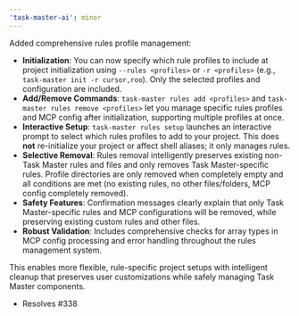 ```yaml
---
'task-master-ai': minor
---
```


Added comprehensive rules profile management:

- **Initialization**: You can now specify which rule profiles to include at project initialization using `--rules <profiles>` or `-r <profiles>` (e.g., `task-master init -r cursor,roo`). Only the selected profiles and configuration are included.
- **Add/Remove Commands**: `task-master rules add <profiles>` and `task-master rules remove <profiles>` let you manage specific rules profiles and MCP config after initialization, supporting multiple profiles at once.
- **Interactive Setup**: `task-master rules setup` launches an interactive prompt to select which rules profiles to add to your project. This does **not** re-initialize your project or affect shell aliases; it only manages rules.
- **Selective Removal**: Rules removal intelligently preserves existing non-Task Master rules and files and only removes Task Master-specific rules. Profile directories are only removed when completely empty and all conditions are met (no existing rules, no other files/folders, MCP config completely removed).
- **Safety Features**: Confirmation messages clearly explain that only Task Master-specific rules and MCP configurations will be removed, while preserving existing custom rules and other files.
- **Robust Validation**: Includes comprehensive checks for array types in MCP config processing and error handling throughout the rules management system.

This enables more flexible, rule-specific project setups with intelligent cleanup that preserves user customizations while safely managing Task Master components.

- Resolves #338
